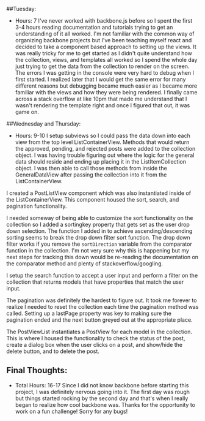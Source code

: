 ##Tuesday:
 - Hours: 7
I've never worked with backbone.js before so I spent the first 3-4 hours reading documentation and tutorials trying to get an understanding of it all worked. I'm not familiar with the common way of organizing backbone projects but I've been teaching myself react and decided to take a component based approach to setting up the views. It was really tricky for me to get started as I didn't quite understand how the collection, views, and templates all worked so I spend the whole day just trying to get the data from the collection to render on the screen.
The errors I was getting in the console were very hard to debug when I first started. I realized later that I would get the same error for many different reasons but debugging became much easier as I became more familiar with the views and how they were being rendered.
I finally came across a stack overflow at like 10pm that made me understand that I wasn't rendering the template right and once I figured that out, it was game on.


##Wednesday and Thursday:
- Hours: 9-10
I setup subviews so I could pass the data down into each view from the top level ListContainerView.  Methods that would return the approved, pending, and rejected posts were added to the collection object. I was having trouble figuring out where the logic for the general data should reside and ending up placing it in the ListItemCollection object.
I was then able to call those methods from inside the GeneralDataView after passing the collection into it from the ListContainerView.

I created a PostListView component which was also instantiated inside of the ListContainerView. This  component housed the sort, search, and pagination functionality.

I needed someway of being able to customize the sort functionality on the collection so I added a sortingkey property that gets set as the user drop down selection.
The function I added in to achieve ascending/descending sorting seems to break the drop down filter sort function. The drop down filter works if you remove the `sortDirection` variable from the comparator function in the collection. I'm not very sure why this is happening but my next steps for tracking this down would be re-reading the documentation on the comparator method and plenty of stackoverflow/googling.

I setup the search function to accept a user input and perform a filter on the collection that returns models that have properties that match the user input.

The pagination was definitely the hardest to figure out. It took me forever to realize I needed to reset the collection each time the pagination method was called. Setting up a lastPage property was key to making sure the pagination ended and the next button greyed out at the appropriate place.

The PostViewList instantiates a PostView for each model in the collection. This is where I housed the functionality to check the status of the post, create a dialog box when the user clicks on a post, and show/hide the delete button, and to delete the post.

## Final Thoughts:
- Total Hours: 16-17
Since I did not know backbone before starting this project, I was definitely nervous going into it. The first day was rough but things started rocking by the second day and that's when I really began to realize how cool backbone was. Thanks for the opportunity to work on a fun challenge! Sorry for any bugs!
